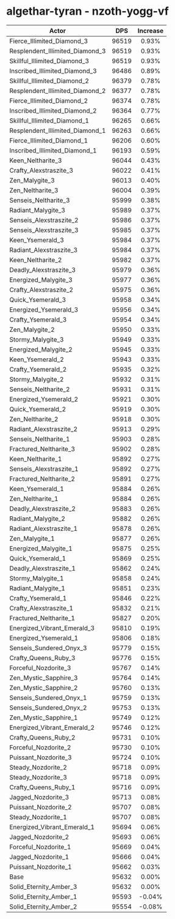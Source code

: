 # algethar-tyran - nzoth-yogg-vf
| Actor | DPS | Increase |
|---|:---:|:---:|
|Fierce_Illimited_Diamond_3|96519|0.93%|
|Resplendent_Illimited_Diamond_3|96519|0.93%|
|Skillful_Illimited_Diamond_3|96519|0.93%|
|Inscribed_Illimited_Diamond_3|96486|0.89%|
|Skillful_Illimited_Diamond_2|96379|0.78%|
|Resplendent_Illimited_Diamond_2|96377|0.78%|
|Fierce_Illimited_Diamond_2|96374|0.78%|
|Inscribed_Illimited_Diamond_2|96364|0.77%|
|Skillful_Illimited_Diamond_1|96265|0.66%|
|Resplendent_Illimited_Diamond_1|96263|0.66%|
|Fierce_Illimited_Diamond_1|96206|0.60%|
|Inscribed_Illimited_Diamond_1|96193|0.59%|
|Keen_Neltharite_3|96044|0.43%|
|Crafty_Alexstraszite_3|96022|0.41%|
|Zen_Malygite_3|96013|0.40%|
|Zen_Neltharite_3|96004|0.39%|
|Senseis_Neltharite_3|95999|0.38%|
|Radiant_Malygite_3|95989|0.37%|
|Senseis_Alexstraszite_2|95986|0.37%|
|Senseis_Alexstraszite_3|95985|0.37%|
|Keen_Ysemerald_3|95984|0.37%|
|Radiant_Alexstraszite_3|95984|0.37%|
|Keen_Neltharite_2|95982|0.37%|
|Deadly_Alexstraszite_3|95979|0.36%|
|Energized_Malygite_3|95977|0.36%|
|Crafty_Alexstraszite_2|95975|0.36%|
|Quick_Ysemerald_3|95958|0.34%|
|Energized_Ysemerald_3|95956|0.34%|
|Crafty_Ysemerald_3|95954|0.34%|
|Zen_Malygite_2|95950|0.33%|
|Stormy_Malygite_3|95949|0.33%|
|Energized_Malygite_2|95945|0.33%|
|Keen_Ysemerald_2|95943|0.33%|
|Crafty_Ysemerald_2|95935|0.32%|
|Stormy_Malygite_2|95932|0.31%|
|Senseis_Neltharite_2|95931|0.31%|
|Energized_Ysemerald_2|95921|0.30%|
|Quick_Ysemerald_2|95919|0.30%|
|Zen_Neltharite_2|95918|0.30%|
|Radiant_Alexstraszite_2|95913|0.29%|
|Senseis_Neltharite_1|95903|0.28%|
|Fractured_Neltharite_3|95902|0.28%|
|Keen_Neltharite_1|95892|0.27%|
|Senseis_Alexstraszite_1|95892|0.27%|
|Fractured_Neltharite_2|95891|0.27%|
|Keen_Ysemerald_1|95884|0.26%|
|Zen_Neltharite_1|95884|0.26%|
|Deadly_Alexstraszite_2|95883|0.26%|
|Radiant_Malygite_2|95882|0.26%|
|Radiant_Alexstraszite_1|95878|0.26%|
|Zen_Malygite_1|95877|0.26%|
|Energized_Malygite_1|95875|0.25%|
|Quick_Ysemerald_1|95869|0.25%|
|Deadly_Alexstraszite_1|95862|0.24%|
|Stormy_Malygite_1|95858|0.24%|
|Radiant_Malygite_1|95851|0.23%|
|Crafty_Ysemerald_1|95846|0.22%|
|Crafty_Alexstraszite_1|95832|0.21%|
|Fractured_Neltharite_1|95827|0.20%|
|Energized_Vibrant_Emerald_3|95810|0.19%|
|Energized_Ysemerald_1|95806|0.18%|
|Senseis_Sundered_Onyx_3|95779|0.15%|
|Crafty_Queens_Ruby_3|95776|0.15%|
|Forceful_Nozdorite_3|95767|0.14%|
|Zen_Mystic_Sapphire_3|95764|0.14%|
|Zen_Mystic_Sapphire_2|95760|0.13%|
|Senseis_Sundered_Onyx_1|95759|0.13%|
|Senseis_Sundered_Onyx_2|95753|0.13%|
|Zen_Mystic_Sapphire_1|95749|0.12%|
|Energized_Vibrant_Emerald_2|95746|0.12%|
|Crafty_Queens_Ruby_2|95731|0.10%|
|Forceful_Nozdorite_2|95730|0.10%|
|Puissant_Nozdorite_3|95724|0.10%|
|Steady_Nozdorite_2|95718|0.09%|
|Steady_Nozdorite_3|95718|0.09%|
|Crafty_Queens_Ruby_1|95716|0.09%|
|Jagged_Nozdorite_3|95713|0.08%|
|Puissant_Nozdorite_2|95707|0.08%|
|Steady_Nozdorite_1|95707|0.08%|
|Energized_Vibrant_Emerald_1|95694|0.06%|
|Jagged_Nozdorite_2|95693|0.06%|
|Forceful_Nozdorite_1|95669|0.04%|
|Jagged_Nozdorite_1|95666|0.04%|
|Puissant_Nozdorite_1|95662|0.03%|
|Base|95632|0.00%|
|Solid_Eternity_Amber_3|95632|0.00%|
|Solid_Eternity_Amber_1|95593|-0.04%|
|Solid_Eternity_Amber_2|95554|-0.08%|
